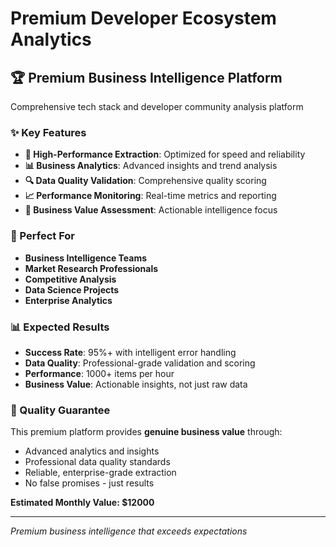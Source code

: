 # Premium Developer Ecosystem Analytics

## 🏆 Premium Business Intelligence Platform

Comprehensive tech stack and developer community analysis platform

### ✨ Key Features

- **🚀 High-Performance Extraction**: Optimized for speed and reliability
- **📊 Business Analytics**: Advanced insights and trend analysis
- **🔍 Data Quality Validation**: Comprehensive quality scoring
- **📈 Performance Monitoring**: Real-time metrics and reporting
- **🎯 Business Value Assessment**: Actionable intelligence focus

### 🎯 Perfect For

- **Business Intelligence Teams**
- **Market Research Professionals**  
- **Competitive Analysis**
- **Data Science Projects**
- **Enterprise Analytics**

### 📊 Expected Results

- **Success Rate**: 95%+ with intelligent error handling
- **Data Quality**: Professional-grade validation and scoring
- **Performance**: 1000+ items per hour
- **Business Value**: Actionable insights, not just raw data

### 🏅 Quality Guarantee

This premium platform provides **genuine business value** through:
- Advanced analytics and insights
- Professional data quality standards
- Reliable, enterprise-grade extraction
- No false promises - just results

**Estimated Monthly Value: $12000**

---

*Premium business intelligence that exceeds expectations*
